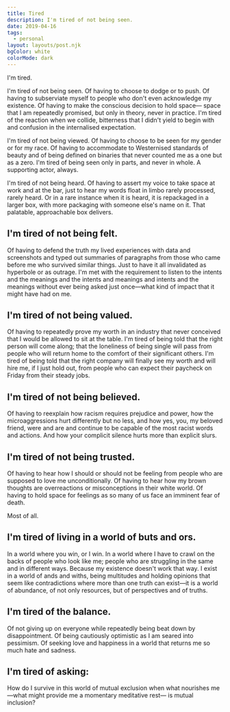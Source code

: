 ```yaml
---
title: Tired
description: I'm tired of not being seen.
date: 2019-04-16
tags:
  - personal
layout: layouts/post.njk
bgColor: white
colorMode: dark
---
```


I'm tired.

I'm tired of not being seen. Of having to choose to dodge or to push. Of having to subserviate myself to people who don't even acknowledge my existence. Of having to make the conscious decision to hold space— space that I am repeatedly promised, but only in theory, never in practice. I'm tired of the reaction when we collide, bitterness that I didn't yield to begin with and confusion in the internalised expectation.

I'm tired of not being viewed. Of having to choose to be seen for my gender or for my race. Of having to accommodate to Westernised standards of beauty and of being defined on binaries that never counted me as a one but as a zero. I'm tired of being seen only in parts, and never in whole. A supporting actor, always.

I'm tired of not being heard. Of having to assert my voice to take space at work and at the bar, just to hear my words float in limbo rarely processed, rarely heard. Or in a rare instance when it is heard, it is repackaged in a larger box, with more packaging with someone else's name on it. That palatable, approachable box delivers.

## I'm tired of not being felt.
Of having to defend the truth my lived experiences with data and screenshots and typed out summaries of paragraphs from those who came before me who survived similar things. Just to have it all invalidated as hyperbole or as outrage. I'm met with the requirement to listen to the intents and the meanings and the intents and meanings and intents and the meanings without ever being asked just once—what kind of impact that it might have had on me.

## I'm tired of not being valued.
Of having to repeatedly prove my worth in an industry that never conceived that I would be allowed to sit at the table. I'm tired of being told that the right person will come along; that the loneliness of being single will pass from people who will return home to the comfort of their significant others. I'm tired of being told that the right company will finally see my worth and will hire me, if I just hold out, from people who can expect their paycheck on Friday from their steady jobs.

## I'm tired of not being believed.
Of having to reexplain how racism requires prejudice and power, how the microaggressions hurt differently but no less, and how yes, you, my beloved friend, were and are and continue to be capable of the most racist words and actions. And how your complicit silence hurts more than explicit slurs.

## I'm tired of not being trusted.
Of having to hear how I should or should not be feeling from people who are supposed to love me unconditionally. Of having to hear how my brown thoughts are overreactions or misconceptions in their white world. Of having to hold space for feelings as so many of us face an imminent fear of death.

Most of all.

## I'm tired of living in a world of buts and ors.
In a world where you win, or I win. In a world where I have to crawl on the backs of people who look like me; people who are struggling in the same and in different ways. Because my existence doesn't work that way. I exist in a world of ands and withs, being multitudes and holding opinions that seem like contradictions where more than one truth can exist—it is a world of abundance, of not only resources, but of perspectives and of truths.

## I'm tired of the balance.
Of not giving up on everyone while repeatedly being beat down by disappointment. Of being cautiously optimistic as I am seared into pessimism. Of seeking love and happiness in a world that returns me so much hate and sadness.

## I'm tired of asking:
How do I survive in this world of mutual exclusion when what nourishes me—what might provide me a momentary meditative rest— is mutual inclusion?
